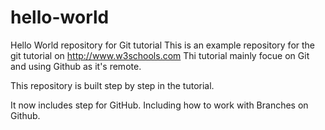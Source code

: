 # hello-world
Hello World repository for Git tutorial
This is an example repository for the git tutorial on http://www.w3schools.com
Thi tutorial mainly focue on Git and using Github as it's remote.

This repository is built step by step in the tutorial.

It now includes step for GitHub.
Including how to work with Branches on Github.
